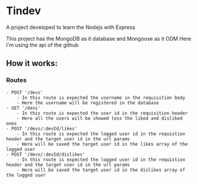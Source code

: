 # Tindev
A project developed to learn the Nodejs with Express

This project has the MongoDB as it database and Mongoose as it ODM
Here I'm using the api of the github

## How it works:
### Routes

    - POST '/devs'
        - In this route is expected the username in the requisition body
        - Here the username will be registered in the database
    - GET '/devs'
        - In this route is expected the user id in the requisition header
        - Here all the users will be showed less the liked and disliked ones
    - POST '/devs/:devId/likes'
        - In this route is expected the logged user id in the requistion header and the target user id in the url params
        - Here will be saved the target user id in the likes array of the logged user
    - POST '/devs/:devId/dislikes'
        - In this route is expected the logged user id in the requistion header and the target user id in the url params
        - Here will be saved the target user id in the dislikes array of the logged user